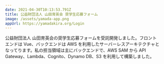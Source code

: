 ```yaml
---
date: 2021-04-30T10:13:53.791Z
title: 公益財団法人 山田育英会 奨学生応募フォーム
image: /assets/yamada-app.png
appUrl: https://yamadakira.org/Login
---
```

公益財団法人 山田育英会の奨学生応募フォームを受託開発しました。フロントエンドは Vue、バックエンドは AWS を利用したサーバーレスアーキテクチャとなってります。私の担当領域は主にバックエンドで、AWS SAM から API Gateway、Lambda、Cognito、Dynamo DB、S3 を利用して構築しました。